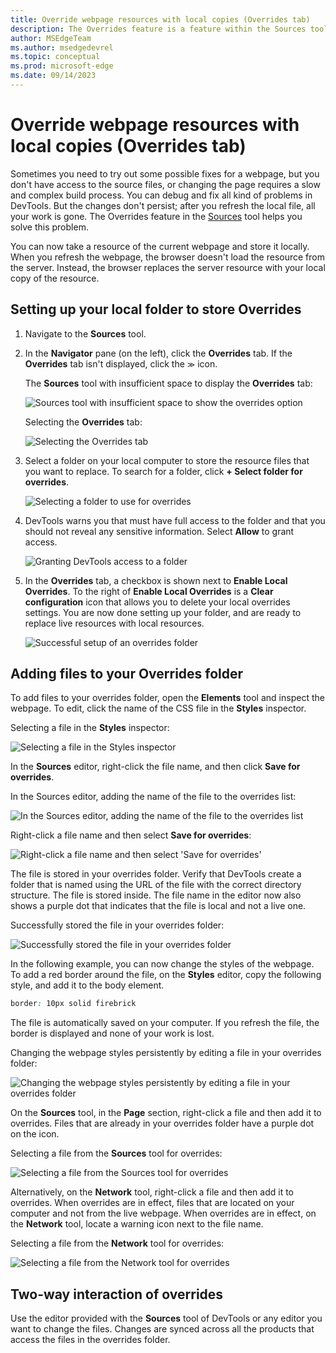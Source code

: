 ```yaml
---
title: Override webpage resources with local copies (Overrides tab)
description: The Overrides feature is a feature within the Sources tool of Microsoft Edge DevTools that allows you to copy webpage resources to your hard drive.  When you refresh the webpage, DevTools doesn't load the resource, but replaces it with your local copy instead.
author: MSEdgeTeam
ms.author: msedgedevrel
ms.topic: conceptual
ms.prod: microsoft-edge
ms.date: 09/14/2023
---
```

# Override webpage resources with local copies (Overrides tab)

Sometimes you need to try out some possible fixes for a webpage, but you don't have access to the source files, or changing the page requires a slow and complex build process.  You can debug and fix all kind of problems in DevTools.  But the changes don't persist; after you refresh the local file, all your work is gone.  The Overrides feature in the [Sources](../sources/index.md) tool helps you solve this problem.

You can now take a resource of the current webpage and store it locally.  When you refresh the webpage, the browser doesn't load the resource from the server.  Instead, the browser replaces the server resource with your local copy of the resource.


<!-- ====================================================================== -->
## Setting up your local folder to store Overrides

1. Navigate to the **Sources** tool.
1. In the **Navigator** pane (on the left), click the **Overrides** tab.  If the **Overrides** tab isn't displayed, click the <code>&#x0226B;</code><!--`≫`--> icon.

    The **Sources** tool with insufficient space to display the **Overrides** tab:

   ![Sources tool with insufficient space to show the overrides option](./overrides-images/javascript-overrides-overflow-menu.png)

    Selecting the **Overrides** tab:

   ![Selecting the Overrides tab](./overrides-images/javascript-overrides-menu.png)

1. Select a folder on your local computer to store the resource files that you want to replace.  To search for a folder, click **+ Select folder for overrides**.

   ![Selecting a folder to use for overrides](./overrides-images/javascript-overrides-select-folder.png)

1. DevTools warns you that must have full access to the folder and that you should not reveal any sensitive information.  Select **Allow** to grant access.

   ![Granting DevTools access to a folder](./overrides-images/javascript-overrides-give-access-to-folder.png)

1. In the **Overrides** tab, a checkbox is shown next to **Enable Local Overrides**.  To the right of **Enable Local Overrides** is a **Clear configuration** icon that allows you to delete your local overrides settings.  You are now done setting up your folder, and are ready to replace live resources with local resources.

   ![Successful setup of an overrides folder](./overrides-images/javascript-overrides-folder-setup-complete.png)


<!-- ====================================================================== -->
## Adding files to your Overrides folder

To add files to your overrides folder, open the **Elements** tool and inspect the webpage.  To edit, click the name of the CSS file in the **Styles** inspector.

Selecting a file in the **Styles** inspector:

![Selecting a file in the Styles inspector](./overrides-images/javascript-overrides-select-css-file.png)

In the **Sources** editor, right-click the file name, and then click **Save for overrides**.

In the Sources editor, adding the name of the file to the overrides list:

![In the Sources editor, adding the name of the file to the overrides list](./overrides-images/javascript-overrides-file-name.png)

Right-click a file name and then select **Save for overrides**:

![Right-click a file name and then select 'Save for overrides'](./overrides-images/javascript-overrides-save-for-overrides.png)

The file is stored in your overrides folder.  Verify that DevTools create a folder that is named using the URL of the file with the correct directory structure.  The file is stored inside.  The file name in the editor now also shows a purple dot that indicates that the file is local and not a live one.

Successfully stored the file in your overrides folder:

![Successfully stored the file in your overrides folder](./overrides-images/javascript-overrides-file-stored.png)

In the following example, you can now change the styles of the webpage.  To add a red border around the file, on the **Styles** editor, copy the following style, and add it to the body element.

```css
border: 10px solid firebrick
```

The file is automatically saved on your computer.  If you refresh the file, the border is displayed and none of your work is lost.

Changing the webpage styles persistently by editing a file in your overrides folder:

![Changing the webpage styles persistently by editing a file in your overrides folder](./overrides-images/javascript-overrides-changing-styles.png)

On the **Sources** tool, in the **Page** section, right-click a file and then add it to overrides.  Files that are already in your overrides folder have a purple dot on the icon.

Selecting a file from the **Sources** tool for overrides:

![Selecting a file from the Sources tool for overrides](./overrides-images/javascript-overrides-safe-from-sources.png)

Alternatively, on the **Network** tool, right-click a file and then add it to overrides.  When overrides are in effect, files that are located on your computer and not from the live webpage.  When overrides are in effect, on the **Network** tool, locate a warning icon next to the file name.

Selecting a file from the **Network** tool for overrides:

![Selecting a file from the Network tool for overrides](./overrides-images/javascript-overrides-network.png)


<!-- ====================================================================== -->
## Two-way interaction of overrides

Use the editor provided with the **Sources** tool of DevTools or any editor you want to change the files.  Changes are synced across all the products that access the files in the overrides folder.
